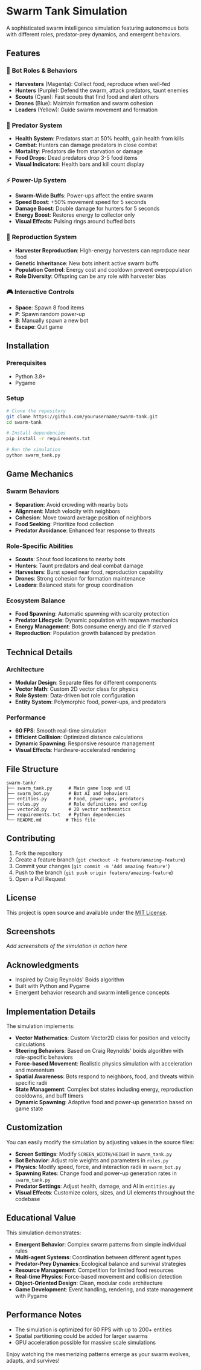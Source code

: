 # Swarm Tank Simulation

A sophisticated swarm intelligence simulation featuring autonomous bots with different roles, predator-prey dynamics, and emergent behaviors.

## Features

### 🤖 **Bot Roles & Behaviors**
- **Harvesters** (Magenta): Collect food, reproduce when well-fed
- **Hunters** (Purple): Defend the swarm, attack predators, taunt enemies
- **Scouts** (Cyan): Fast scouts that find food and alert others
- **Drones** (Blue): Maintain formation and swarm cohesion
- **Leaders** (Yellow): Guide swarm movement and formation

### 🔴 **Predator System**
- **Health System**: Predators start at 50% health, gain health from kills
- **Combat**: Hunters can damage predators in close combat
- **Mortality**: Predators die from starvation or damage
- **Food Drops**: Dead predators drop 3-5 food items
- **Visual Indicators**: Health bars and kill count display

### ⚡ **Power-Up System**
- **Swarm-Wide Buffs**: Power-ups affect the entire swarm
- **Speed Boost**: +50% movement speed for 5 seconds
- **Damage Boost**: Double damage for hunters for 5 seconds
- **Energy Boost**: Restores energy to collector only
- **Visual Effects**: Pulsing rings around buffed bots

### 🧬 **Reproduction System**
- **Harvester Reproduction**: High-energy harvesters can reproduce near food
- **Genetic Inheritance**: New bots inherit active swarm buffs
- **Population Control**: Energy cost and cooldown prevent overpopulation
- **Role Diversity**: Offspring can be any role with harvester bias

### 🎮 **Interactive Controls**
- **Space**: Spawn 8 food items
- **P**: Spawn random power-up
- **B**: Manually spawn a new bot
- **Escape**: Quit game

## Installation

### Prerequisites
- Python 3.8+
- Pygame

### Setup
```bash
# Clone the repository
git clone https://github.com/yourusername/swarm-tank.git
cd swarm-tank

# Install dependencies
pip install -r requirements.txt

# Run the simulation
python swarm_tank.py
```

## Game Mechanics

### **Swarm Behaviors**
- **Separation**: Avoid crowding with nearby bots
- **Alignment**: Match velocity with neighbors
- **Cohesion**: Move toward average position of neighbors
- **Food Seeking**: Prioritize food collection
- **Predator Avoidance**: Enhanced fear response to threats

### **Role-Specific Abilities**
- **Scouts**: Shout food locations to nearby bots
- **Hunters**: Taunt predators and deal combat damage
- **Harvesters**: Burst speed near food, reproduction capability
- **Drones**: Strong cohesion for formation maintenance
- **Leaders**: Balanced stats for group coordination

### **Ecosystem Balance**
- **Food Spawning**: Automatic spawning with scarcity protection
- **Predator Lifecycle**: Dynamic population with respawn mechanics
- **Energy Management**: Bots consume energy and die if starved
- **Reproduction**: Population growth balanced by predation

## Technical Details

### **Architecture**
- **Modular Design**: Separate files for different components
- **Vector Math**: Custom 2D vector class for physics
- **Role System**: Data-driven bot role configuration
- **Entity System**: Polymorphic food, power-ups, and predators

### **Performance**
- **60 FPS**: Smooth real-time simulation
- **Efficient Collision**: Optimized distance calculations
- **Dynamic Spawning**: Responsive resource management
- **Visual Effects**: Hardware-accelerated rendering

## File Structure
```
swarm-tank/
├── swarm_tank.py      # Main game loop and UI
├── swarm_bot.py       # Bot AI and behaviors
├── entities.py        # Food, power-ups, predators
├── roles.py           # Role definitions and config
├── vector2d.py        # 2D vector mathematics
├── requirements.txt   # Python dependencies
└── README.md         # This file
```

## Contributing

1. Fork the repository
2. Create a feature branch (`git checkout -b feature/amazing-feature`)
3. Commit your changes (`git commit -m 'Add amazing feature'`)
4. Push to the branch (`git push origin feature/amazing-feature`)
5. Open a Pull Request

## License

This project is open source and available under the [MIT License](LICENSE).

## Screenshots

*Add screenshots of the simulation in action here*

## Acknowledgments

- Inspired by Craig Reynolds' Boids algorithm
- Built with Python and Pygame
- Emergent behavior research and swarm intelligence concepts

## Implementation Details

The simulation implements:

- **Vector Mathematics**: Custom Vector2D class for position and velocity calculations
- **Steering Behaviors**: Based on Craig Reynolds' boids algorithm with role-specific behaviors
- **Force-based Movement**: Realistic physics simulation with acceleration and momentum
- **Spatial Awareness**: Bots respond to neighbors, food, and threats within specific radii
- **State Management**: Complex bot states including energy, reproduction cooldowns, and buff timers
- **Dynamic Spawning**: Adaptive food and power-up generation based on game state

## Customization

You can easily modify the simulation by adjusting values in the source files:

- **Screen Settings**: Modify `SCREEN_WIDTH/HEIGHT` in `swarm_tank.py`
- **Bot Behavior**: Adjust role weights and parameters in `roles.py`
- **Physics**: Modify speed, force, and interaction radii in `swarm_bot.py`
- **Spawning Rates**: Change food and power-up generation rates in `swarm_tank.py`
- **Predator Settings**: Adjust health, damage, and AI in `entities.py`
- **Visual Effects**: Customize colors, sizes, and UI elements throughout the codebase

## Educational Value

This simulation demonstrates:

- **Emergent Behavior**: Complex swarm patterns from simple individual rules
- **Multi-agent Systems**: Coordination between different agent types
- **Predator-Prey Dynamics**: Ecological balance and survival strategies
- **Resource Management**: Competition for limited food resources
- **Real-time Physics**: Force-based movement and collision detection
- **Object-Oriented Design**: Clean, modular code architecture
- **Game Development**: Event handling, rendering, and state management with Pygame

## Performance Notes

- The simulation is optimized for 60 FPS with up to 200+ entities
- Spatial partitioning could be added for larger swarms
- GPU acceleration possible for massive scale simulations

Enjoy watching the mesmerizing patterns emerge as your swarm evolves, adapts, and survives!
